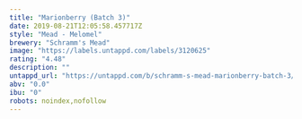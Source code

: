 ```yaml
---
title: "Marionberry (Batch 3)"
date: 2019-08-21T12:05:58.457717Z
style: "Mead - Melomel"
brewery: "Schramm's Mead"
image: "https://labels.untappd.com/labels/3120625"
rating: "4.48"
description: ""
untappd_url: "https://untappd.com/b/schramm-s-mead-marionberry-batch-3/3120625"
abv: "0.0"
ibu: "0"
robots: noindex,nofollow
---
```

